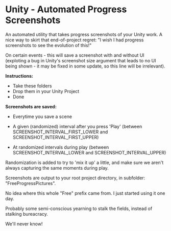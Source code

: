 # Unity - Automated Progress Screenshots

An automated utility that takes progress screenshots of your Unity work. A nice way to skirt that end-of-project regret: "I wish I had progress screenshots to see the evolution of this!"

On certain events - this will save a screenshot with and without UI (exploting a bug in Unity's screenshot size argument that leads to no UI being shown - it may be fixed in some update, so this line will be irrelevant).

**Instructions:**

* Take these folders
* Drop them in your Unity Project
* Done

**Screenshots are saved:**

* Everytime you save a scene
  
* A given (randomized) interval after you press 'Play' (between SCREENSHOT_INTERVAL_FIRST_LOWER and SCREENSHOT_INTERVAL_FIRST_UPPER)
  
* At randomized intervals during play (between SCREENSHOT_INTERVAL_LOWER and SCREENSHOT_INTERVAL_UPPER)
  

Randomization is added to try to 'mix it up' a little, and make sure we aren't always capturing the same moments during play.

Screenshots are output to your root project directory, in subfolder: "FreeProgressPictures".

No idea where this whole "Free" prefix came from. I just started using it one day.

Probably some semi-conscious yearning to stalk the fields, instead of stalking bureacracy.

We'll never know!


